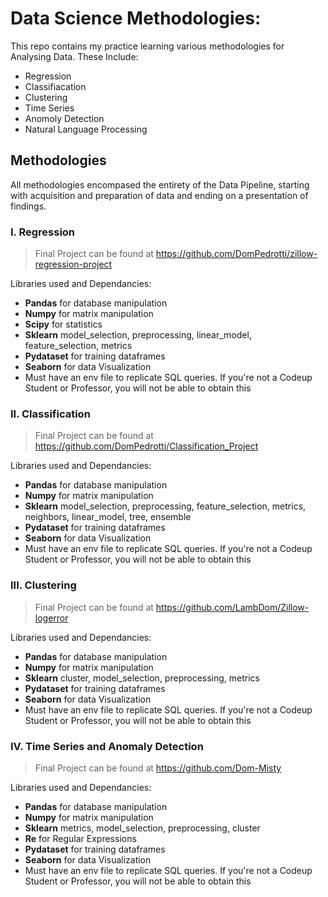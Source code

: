 # Data Science Methodologies:
This repo contains my practice learning various methodologies for Analysing Data.
These Include:
- Regression
- Classifiacation
- Clustering
- Time Series
- Anomoly Detection
- Natural Language Processing


## Methodologies
All methodologies encompased the entirety of the Data Pipeline, starting with acquisition and preparation of data and ending on a presentation of findings.

### I. Regression
> Final Project can be found at https://github.com/DomPedrotti/zillow-regression-project

Libraries used and Dependancies:
- **Pandas** for database manipulation
- **Numpy** for matrix manipulation
- **Scipy** for statistics
- **Sklearn** model_selection, preprocessing, linear_model, feature_selection, metrics
- **Pydataset** for training dataframes
- **Seaborn** for data Visualization
- Must have an env file to replicate SQL queries. If you're not a Codeup Student or Professor, you will not be able to obtain this

### II. Classification
> Final Project can be found at https://github.com/DomPedrotti/Classification_Project

Libraries used and Dependancies:
- **Pandas** for database manipulation
- **Numpy** for matrix manipulation
- **Sklearn** model_selection, preprocessing, feature_selection, metrics, neighbors, linear_model, tree, ensemble
- **Pydataset** for training dataframes
- **Seaborn** for data Visualization
- Must have an env file to replicate SQL queries. If you're not a Codeup Student or Professor, you will not be able to obtain this

### III. Clustering
> Final Project can be found at https://github.com/LambDom/Zillow-logerror

Libraries used and Dependancies:
- **Pandas** for database manipulation
- **Numpy** for matrix manipulation
- **Sklearn** cluster, model_selection, preprocessing, metrics
- **Pydataset** for training dataframes
- **Seaborn** for data Visualization
- Must have an env file to replicate SQL queries. If you're not a Codeup Student or Professor, you will not be able to obtain this

### IV. Time Series and Anomaly Detection
> Final Project can be found at https://github.com/Dom-Misty

Libraries used and Dependancies:
- **Pandas** for database manipulation
- **Numpy** for matrix manipulation
- **Sklearn** metrics, model_selection, preprocessing, cluster
- **Re** for Regular Expressions
- **Pydataset** for training dataframes
- **Seaborn** for data Visualization
- Must have an env file to replicate SQL queries. If you're not a Codeup Student or Professor, you will not be able to obtain this

